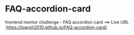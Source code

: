 # FAQ-accordion-card
frontend mentor challenge - FAQ accordion card ==> Live URL :https://loaysh2010.github.io/FAQ-accordion-card/
